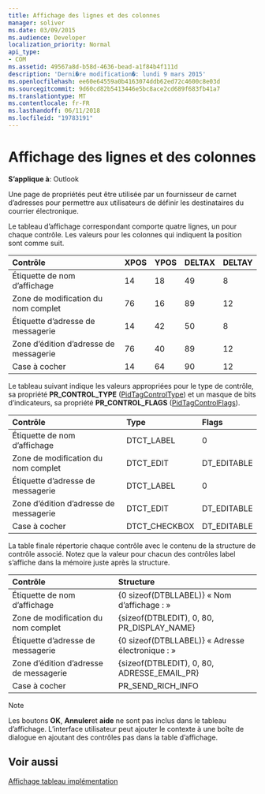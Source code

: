 ```yaml
---
title: Affichage des lignes et des colonnes
manager: soliver
ms.date: 03/09/2015
ms.audience: Developer
localization_priority: Normal
api_type:
- COM
ms.assetid: 49567a8d-b58d-4636-bead-a1f84b4f111d
description: 'Derni�re modification�: lundi 9 mars 2015'
ms.openlocfilehash: ee60e64559a0b4163074ddb62ed72c4600c8e03d
ms.sourcegitcommit: 9d60cd82b5413446e5bc8ace2cd689f683fb41a7
ms.translationtype: MT
ms.contentlocale: fr-FR
ms.lasthandoff: 06/11/2018
ms.locfileid: "19783191"
---
```

# <a name="displaying-table-rows-and-columns"></a>Affichage des lignes et des colonnes

  
  
**S’applique à**: Outlook 
  
 Une page de propriétés peut être utilisée par un fournisseur de carnet d’adresses pour permettre aux utilisateurs de définir les destinataires du courrier électronique. 
  
Le tableau d’affichage correspondant comporte quatre lignes, un pour chaque contrôle. Les valeurs pour les colonnes qui indiquent la position sont comme suit.
  
|**Contrôle**|**XPOS**|**YPOS**|**DELTAX**|**DELTAY**|
|:-----|:-----|:-----|:-----|:-----|
|Étiquette de nom d’affichage  <br/> |14  <br/> |18  <br/> |49  <br/> |8  <br/> |
|Zone de modification du nom complet  <br/> |76  <br/> |16  <br/> |89  <br/> |12  <br/> |
|Étiquette d’adresse de messagerie  <br/> |14  <br/> |42  <br/> |50  <br/> |8  <br/> |
|Zone d’édition d’adresse de messagerie  <br/> |76  <br/> |40  <br/> |89  <br/> |12  <br/> |
|Case à cocher  <br/> |14  <br/> |64  <br/> |90  <br/> |12  <br/> |
   
Le tableau suivant indique les valeurs appropriées pour le type de contrôle, sa propriété **PR_CONTROL_TYPE** ([PidTagControlType](pidtagcontroltype-canonical-property.md)) et un masque de bits d’indicateurs, sa propriété **PR_CONTROL_FLAGS** ([PidTagControlFlags](pidtagcontrolflags-canonical-property.md)).
  
|**Contrôle**|**Type**|**Flags**|
|:-----|:-----|:-----|
|Étiquette de nom d’affichage  <br/> |DTCT_LABEL  <br/> |0  <br/> |
|Zone de modification du nom complet  <br/> |DTCT_EDIT  <br/> |DT_EDITABLE | DT_REQUIRED  <br/> |
|Étiquette d’adresse de messagerie  <br/> |DTCT_LABEL  <br/> |0  <br/> |
|Zone d’édition d’adresse de messagerie  <br/> |DTCT_EDIT  <br/> |DT_EDITABLE | DT_REQUIRED  <br/> |
|Case à cocher  <br/> |DTCT_CHECKBOX  <br/> |DT_EDITABLE  <br/> |
   
La table finale répertorie chaque contrôle avec le contenu de la structure de contrôle associé. Notez que la valeur pour chacun des contrôles label s’affiche dans la mémoire juste après la structure.
  
|**Contrôle**|**Structure**|
|:-----|:-----|
|Étiquette de nom d’affichage  <br/> |{0 sizeof(DTBLLABEL)} « Nom d’affichage : »  <br/> |
|Zone de modification du nom complet  <br/> |{sizeof(DTBLEDIT), 0, 80, PR_DISPLAY_NAME}  <br/> |
|Étiquette d’adresse de messagerie  <br/> |{0 sizeof(DTBLLABEL)} « Adresse électronique : »  <br/> |
|Zone d’édition d’adresse de messagerie  <br/> |{sizeof(DTBLEDIT), 0, 80, ADRESSE_EMAIL_PR}  <br/> |
|Case à cocher  <br/> |PR_SEND_RICH_INFO  <br/> |
   
> [!NOTE]
> Les boutons **OK**, **Annuler**et **aide** ne sont pas inclus dans le tableau d’affichage. L’interface utilisateur peut ajouter le contexte à une boîte de dialogue en ajoutant des contrôles pas dans la table d’affichage. 
  
## <a name="see-also"></a>Voir aussi



[Affichage tableau implémentation](display-table-implementation.md)

